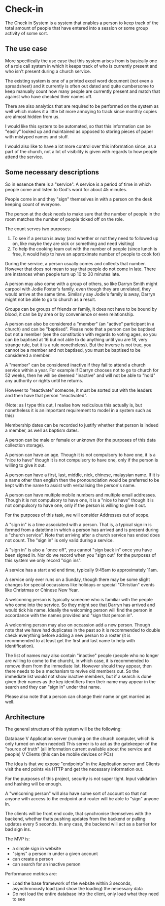 # Check-in
The Check in System is a system that enables a person to keep track of the total amount of people that have entered into a session or some group activity of some sort.

## The use case

More specifically the use case that this system arises from is basically one of a role call system in which it keeps track of who is currently present and who isn't present during a church service.

The existing system is one of a printed excel word document (not even a spreadsheet) and it currently is often out dated and quite cumbersome to keep manually count how many people are currently present and match that against who have checked their names off.

There are also analytics that are required to be performed on the system as well which makes it a little bit more annoying to track since monthly copies are almost hidden from us.

I would like this system to be automated, so that this information can be "easily" looked up and maintained as opposed to storing pieces of paper with mistyped names and stuff.

I would also like to have a lot more control over this information since, as a part of the church, not a lot of visibility is given with regards to how people attend the service.

## Some necessary descriptions

So in essence there is a "service". A service is a period of time in which people come and listen to God's word for about 45 minutes. 

People come in and they "sign" themselves in with a person on the desk keeping count of everyone.

The person at the desk needs to make sure that the number of people in the room matches the number of people ticked off on the role. 

The count serves two purposes: 

1. To see if a person is away (and whether or not they need to followed up on, like maybe they are sick or something and need visiting)
2. To help the cooking team out with the number of people (since lunch is free, it would help to have an approximate number of people to cook for)

During the service, a person usually comes and collects that number. However that does not mean to say that people do not come in late. There are instances when people turn up 10 to 30 minutes late.

A person may also come with a group of others, so like Darryn Smith might carpool with Jodie Foster's family, even though they are unrelated, they would arrive at the same time. Similarly say Jodie's family is away, Darryn might not be able to go to church as a result.

Groups can be groups of friends or family, it does not have to be bound by blood, it can be by area or by convenience or even relationship.

A person can also be considered a "member" (an "active" participant in a church) and can be "baptised". Please note that a person can be baptised but not a member (see the constitution with regards to voting ages, so you can be baptised at 16 but not able to do anything until you are 18, very strange rule, but it is a rule nonetheless). But the inverse is not true, you cannot be a member and not baptised, you must be baptised to be considered a member.

A "member" can be considered inactive if they fail to attend a church service within a year. For example if Darryn chooses not to go to church for 52 weeks, then he will be deemed "inactive" and will not be able to "hold" any authority or rights until he returns.

However to "reactivate" someone, it must be sorted out with the leaders and then have that person "reactivated".

(Note: as I type this out, I realise how rediculous this actually is, but nonetheless it is an important requirement to model in a system such as this)

Membership dates can be recorded to justify whether that person is indeed a member, as well as baptism dates.

A person can be male or female or unknown (for the purposes of this data collection storage).

A person can have an age. Though it is not compulsory to have one, it is a "nice to have" though it is not compulsory to have one, only if the person is willing to give it out.

A person can have a first, last, middle, nick, chinese, malaysian name. If it is a name other than english then the pronounciation would be preferred to be kept with the name to assist with verbalising the person's name.

A person can have multiple mobile numbers and multiple email addresses. Though it is not compulsory to have one, it is a "nice to have" though it is not compulsory to have one, only if the person is willing to give it out.

For the purposes of this task, we will consider Addresses out of scope.

A "sign in" is a time associated with a person. That is, a typical sign in is formed from a datetime in which a person has arrived and is present during a "church service". Note that arriving after a church service has ended does not count. The "sign in" is only valid during a service.

A "sign in" is also a "once off", you cannot "sign back in" once you have been signed in. Nor do we record when you "sign out" for the purposes of this system we only record "sign ins".

A service has a start and end time, typically 9:45am to approximately 11am.

A service only ever runs on a Sunday, though there may be some slight changes for special occassions like holidays or special "Christian" events like Christmas or Chinese New Year.

A welcoming person is typically someone who is familiar with the people who come into the service. So they might see that Darryn has arrived and would tick his name. Ideally the welcoming person will find the person in accordance with the names provided and "sign that person in".

A welcoming person may also on occassion add a new person. Though note that we have had duplicates in the past so it is recommended to double check everything before adding a new person to a roster (it is recommended to at least get the first and last name to help with identification).

The list of names may also contain "inactive" people (people who no longer are willing to come to the church), in which case, it is recommended to remove them from the immediate list. However should they appear, then there needs to be a mechanism to revive old members out. So the immediate list would not show inactive members, but if a search is done given their names as the key identifiers then their name may appear in the search and they can "sign in" under that name.

Please also note that a person can change their name or get married as well.

## Architecture

The general structure of this system will be the following:

Database
   V
Application server (running on the church computer, which is only turned on when needed) 
This server is to act as the gatekeeper of the "source of truth" (all information current available about the service and people)
   V
Clients (this can be mobile devices or PCs)

The idea is that we expose "endpoints" in the Application server and Clients visit the end points via HTTP and get the necessary information out.

For the purposes of this project, security is not super tight. Input validation and hashing will be enough.

A "welcoming person" will also have some sort of account so that not anyone with access to the endpoint and router will be able to "sign" anyone in.

The clients will be front end code, that synchronise themselves with the backend, whether thats pushing updates from the backend or pulling updates every 5 seconds. In any case, the backend will act as a barrier for bad sign ins.

The MVP is: 
- a simple sign in website
- "signs" a person in under a given account
- can create a person
- can search for an inactive person

Performance metrics are:
- Load the base framework of the website within 3 seconds, asynchronously load (and show the loading) the necessary data
- Do not load the entire database into the client, only load what they need to see